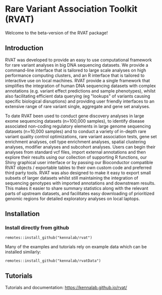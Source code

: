 #  Rare Variant Association Toolkit (RVAT)

Welcome to the beta-version of the RVAT package! 

## Introduction

RVAT was developed to provide an easy to use computational framework for rare variant analyses in big DNA sequencing datasets. We provide a command-line interface that is tailored to large scale analyses on high performance computing clusters, and an R interface that is tailored to interactive use on local machines. RVAT provide a single framework that simplifies the integration of human DNA sequencing datasets with complex annotations (e.g. variant effect predictions and sample phenotypes), whilst also facilitating efficient data querying (eg "lookups" of variants causing specific biological disruptions) and providing user friendly interfaces to an extensive range of rare variant single, aggregate and gene set analyses.

To date RVAT been used to conduct gene discovery analyses in large exome sequencing datasets (n=100,000 samples), to identify disease associated non-coding regulatory elements in large genome sequencing datasets (n=10,000 samples) and to conduct a variety of in-depth rare variant quality control optimizations, rare variant association tests, gene set enrichment analyses, cell type enrichment analyses, spatial clustering analyses, modifier analyses and subcohort analyses. Users can begin their analyses from standard vcf files, import external annotations and then explore their results using our collection of supporting R functions, our Shiny graphical user interface or by passing our Bioconductor compatible RVAT objects / exportable tables to their own custom code and preferred third party tools. RVAT was also designed to make it easy to export small subsets of larger datasets whilst still maintaining the integration of sequencing genotypes with imported annotations and downstream results. This makes it easier to share summary statistics along with the relevant parts of upstream datasets, and facilitates easy downloading of prioritized genomic regions for detailed exploratory analyses on local laptops.
  
## Installation

### Install directly from github

```{r}
remotes::install_github("kennalab/rvat")
```

Many of the examples and tutorials rely on example data which can be installed similarly:

```{r}
remotes::install_github("kennalab/rvatData")
```

## Tutorials

Tutorials and documentation: https://kennalab.github.io/rvat/
